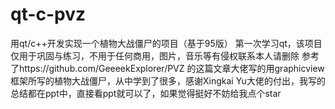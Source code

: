 # qt-c-pvz
 用qt/c++开发实现一个植物大战僵尸的项目（基于95版）
 第一次学习qt，该项目仅用于巩固与练习，不用于任何商用，图片，音乐等有侵权联系本人请删除
 参考了https://github.com/GeeeekExplorer/PVZ 的这篇文章大佬写的用graphicview框架所写的植物大战僵尸，从中学到了很多，感谢Xingkai Yu大佬的付出，我写的总结都在ppt中，直接看ppt就可以了，如果觉得挺好不妨给我点个star
